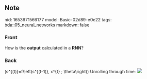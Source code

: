 ## Note
nid: 1653671566177
model: Basic-02d89-e0e22
tags: bda::05_neural_networks
markdown: false

### Front
How is the <b>output</b> calculated in a <b>RNN</b>?

### Back
\(s^{(t)}=f\left(s^{(t-1)}, x^{t} ; \theta\right)\) Unrolling
through time: <img src= 
"paste-9b35cbe613616acd265522a7f53c8da735e9de5e.jpg">
